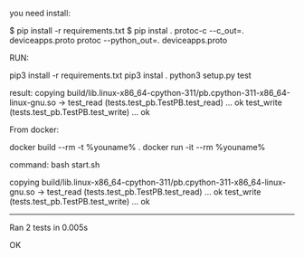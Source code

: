 you need install:

$ pip install -r requirements.txt
$ pip instal .
protoc-c --c_out=. deviceapps.proto
protoc --python_out=. deviceapps.proto

RUN:

pip3 install -r requirements.txt
pip3 instal .
python3 setup.py test

result:
copying build/lib.linux-x86_64-cpython-311/pb.cpython-311-x86_64-linux-gnu.so -> 
test_read (tests.test_pb.TestPB.test_read) ... ok
test_write (tests.test_pb.TestPB.test_write) ... ok


From docker:

docker build --rm -t %youname% .
docker run -it --rm %youname%

command: bash start.sh 

copying build/lib.linux-x86_64-cpython-311/pb.cpython-311-x86_64-linux-gnu.so -> 
test_read (tests.test_pb.TestPB.test_read) ... ok
test_write (tests.test_pb.TestPB.test_write) ... ok

----------------------------------------------------------------------
Ran 2 tests in 0.005s

OK



